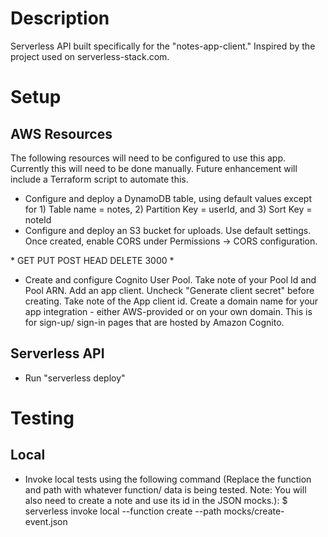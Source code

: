 # Description

Serverless API built specifically for the "notes-app-client." Inspired by the project used on serverless-stack.com. 

# Setup

## AWS Resources

The following resources will need to be configured to use this app. Currently this will need to be done manually. Future enhancement will include a Terraform script to automate this. 

- Configure and deploy a DynamoDB table, using default values except for 1) Table name = notes, 2) Partition Key = userId, and 3) Sort Key = noteId
- Configure and deploy an S3 bucket for uploads. Use default settings. Once created, enable CORS under Permissions -> CORS configuration. 

<CORSConfiguration>
	<CORSRule>
		<AllowedOrigin>*</AllowedOrigin>
		<AllowedMethod>GET</AllowedMethod>
		<AllowedMethod>PUT</AllowedMethod>
		<AllowedMethod>POST</AllowedMethod>
		<AllowedMethod>HEAD</AllowedMethod>
		<AllowedMethod>DELETE</AllowedMethod>
		<MaxAgeSeconds>3000</MaxAgeSeconds>
		<AllowedHeader>*</AllowedHeader>
	</CORSRule>
</CORSConfiguration>

- Create and configure Cognito User Pool. Take note of your Pool Id and Pool ARN. Add an app client. Uncheck "Generate client secret" before creating. Take note of the App client id. Create a domain name for your app integration - either AWS-provided or on your own domain. This is for sign-up/ sign-in pages that are hosted by Amazon Cognito. 

## Serverless API 

- Run "serverless deploy" 

# Testing

## Local

- Invoke local tests using the following command (Replace the function and path with whatever function/ data is being tested. Note: You will also need to create a note and use its id in the JSON mocks.): 
$ serverless invoke local --function create --path mocks/create-event.json